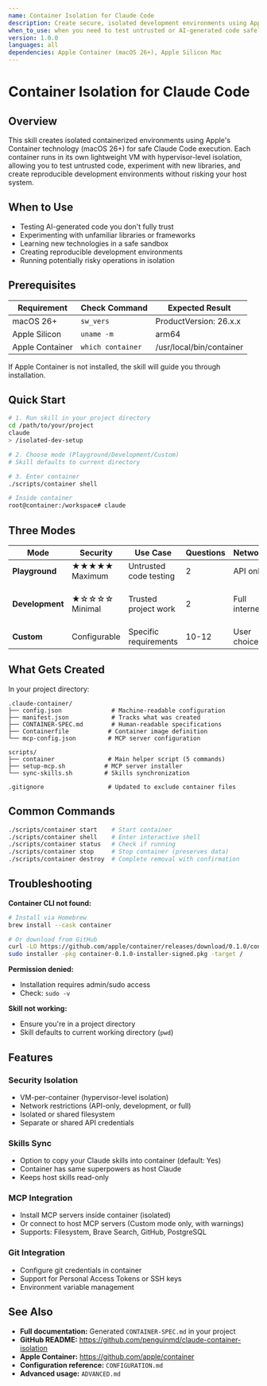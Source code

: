 ```yaml
---
name: Container Isolation for Claude Code
description: Create secure, isolated development environments using Apple Container for running Claude Code safely
when_to_use: when you need to test untrusted or AI-generated code safely, experiment with new libraries without risking your system, or create reproducible development environments
version: 1.0.0
languages: all
dependencies: Apple Container (macOS 26+), Apple Silicon Mac
---
```


# Container Isolation for Claude Code

## Overview

This skill creates isolated containerized environments using Apple's Container technology (macOS 26+) for safe Claude Code execution. Each container runs in its own lightweight VM with hypervisor-level isolation, allowing you to test untrusted code, experiment with new libraries, and create reproducible development environments without risking your host system.

## When to Use

- Testing AI-generated code you don't fully trust
- Experimenting with unfamiliar libraries or frameworks
- Learning new technologies in a safe sandbox
- Creating reproducible development environments
- Running potentially risky operations in isolation

## Prerequisites

| Requirement | Check Command | Expected Result |
|-------------|---------------|-----------------|
| macOS 26+ | `sw_vers` | ProductVersion: 26.x.x |
| Apple Silicon | `uname -m` | arm64 |
| Apple Container | `which container` | /usr/local/bin/container |

If Apple Container is not installed, the skill will guide you through installation.

## Quick Start

```bash
# 1. Run skill in your project directory
cd /path/to/your/project
claude
> /isolated-dev-setup

# 2. Choose mode (Playground/Development/Custom)
# Skill defaults to current directory

# 3. Enter container
./scripts/container shell

# Inside container
root@container:/workspace# claude
```

## Three Modes

| Mode | Security | Use Case | Questions | Network | Storage |
|------|----------|----------|-----------|---------|---------|
| **Playground** | ★★★★★ Maximum | Untrusted code testing | 2 | API only | Isolated volume |
| **Development** | ★☆☆☆☆ Minimal | Trusted project work | 2 | Full internet | Host sync (bind mount) |
| **Custom** | Configurable | Specific requirements | 10-12 | User choice | User choice |

## What Gets Created

In your project directory:
```
.claude-container/
├── config.json              # Machine-readable configuration
├── manifest.json            # Tracks what was created
├── CONTAINER-SPEC.md        # Human-readable specifications
├── Containerfile           # Container image definition
└── mcp-config.json         # MCP server configuration

scripts/
├── container               # Main helper script (5 commands)
├── setup-mcp.sh           # MCP server installer
└── sync-skills.sh         # Skills synchronization

.gitignore                  # Updated to exclude container files
```

## Common Commands

```bash
./scripts/container start    # Start container
./scripts/container shell    # Enter interactive shell
./scripts/container status   # Check if running
./scripts/container stop     # Stop container (preserves data)
./scripts/container destroy  # Complete removal with confirmation
```

## Troubleshooting

**Container CLI not found:**
```bash
# Install via Homebrew
brew install --cask container

# Or download from GitHub
curl -LO https://github.com/apple/container/releases/download/0.1.0/container-0.1.0-installer-signed.pkg
sudo installer -pkg container-0.1.0-installer-signed.pkg -target /
```

**Permission denied:**
- Installation requires admin/sudo access
- Check: `sudo -v`

**Skill not working:**
- Ensure you're in a project directory
- Skill defaults to current working directory (`pwd`)

## Features

### Security Isolation
- VM-per-container (hypervisor-level isolation)
- Network restrictions (API-only, development, or full)
- Isolated or shared filesystem
- Separate or shared API credentials

### Skills Sync
- Option to copy your Claude skills into container (default: Yes)
- Container has same superpowers as host Claude
- Keeps host skills read-only

### MCP Integration
- Install MCP servers inside container (isolated)
- Or connect to host MCP servers (Custom mode only, with warnings)
- Supports: Filesystem, Brave Search, GitHub, PostgreSQL

### Git Integration
- Configure git credentials in container
- Support for Personal Access Tokens or SSH keys
- Environment variable management

## See Also

- **Full documentation:** Generated `CONTAINER-SPEC.md` in your project
- **GitHub README:** https://github.com/penguinmd/claude-container-isolation
- **Apple Container:** https://github.com/apple/container
- **Configuration reference:** `CONFIGURATION.md`
- **Advanced usage:** `ADVANCED.md`
